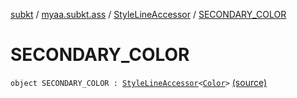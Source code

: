 [subkt](../../index.md) / [myaa.subkt.ass](../index.md) / [StyleLineAccessor](index.md) / [SECONDARY_COLOR](./-s-e-c-o-n-d-a-r-y_-c-o-l-o-r.md)

# SECONDARY_COLOR

`object SECONDARY_COLOR : `[`StyleLineAccessor`](index.md)`<`[`Color`](https://docs.oracle.com/javase/9/docs/api/java/awt/Color.html)`>` [(source)](https://github.com/Myaamori/SubKt/blob/0.1.12/src/main/kotlin/myaa/subkt/ass/parser.kt#L505)